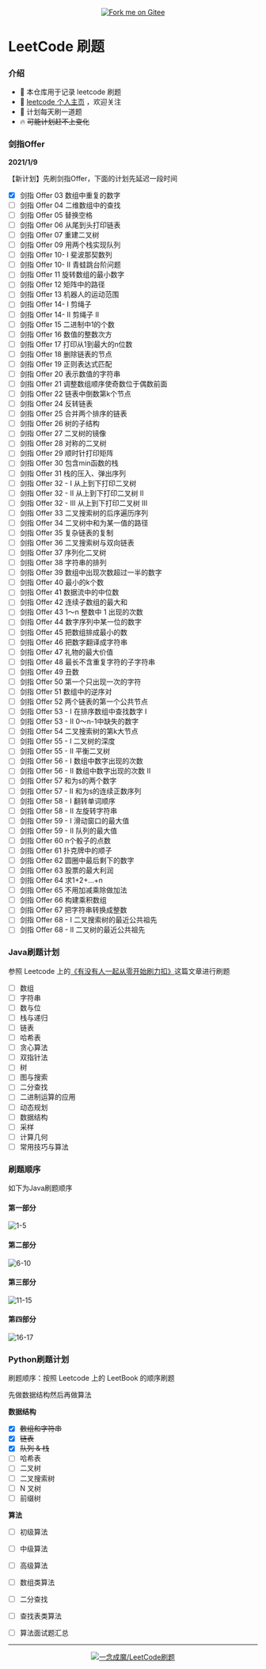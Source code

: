 <p align='center'>
<a href='https://gitee.com/eternidad33/leetcode'><img src='https://gitee.com/eternidad33/leetcode/widgets/widget_6.svg' alt='Fork me on Gitee'></img></a></p>

# LeetCode 刷题

### 介绍

- 🌴 本仓库用于记录 leetcode 刷题
- 👋 [leetcode 个人主页](https://leetcode-cn.com/u/eternidad/) ，欢迎关注
- 🚀 计划每天刷一道题
- 🔥 ~~可能计划赶不上变化~~

### 剑指Offer

**2021/1/9**

【新计划】先刷剑指Offer，下面的计划先延迟一段时间

- [x] 剑指 Offer 03	    数组中重复的数字
- [ ] 剑指 Offer 04	    二维数组中的查找
- [ ] 剑指 Offer 05	    替换空格
- [ ] 剑指 Offer 06	    从尾到头打印链表
- [ ] 剑指 Offer 07	    重建二叉树
- [ ] 剑指 Offer 09	    用两个栈实现队列
- [ ] 剑指 Offer 10- I	斐波那契数列
- [ ] 剑指 Offer 10- II	青蛙跳台阶问题
- [ ] 剑指 Offer 11	    旋转数组的最小数字
- [ ] 剑指 Offer 12	    矩阵中的路径
- [ ] 剑指 Offer 13	    机器人的运动范围
- [ ] 剑指 Offer 14- I	剪绳子
- [ ] 剑指 Offer 14- II	剪绳子 II
- [ ] 剑指 Offer 15	    二进制中1的个数
- [ ] 剑指 Offer 16	    数值的整数次方
- [ ] 剑指 Offer 17	    打印从1到最大的n位数
- [ ] 剑指 Offer 18	    删除链表的节点
- [ ] 剑指 Offer 19	    正则表达式匹配
- [ ] 剑指 Offer 20	    表示数值的字符串
- [ ] 剑指 Offer 21	    调整数组顺序使奇数位于偶数前面
- [ ] 剑指 Offer 22	    链表中倒数第k个节点
- [ ] 剑指 Offer 24	    反转链表
- [ ] 剑指 Offer 25	    合并两个排序的链表
- [ ] 剑指 Offer 26	    树的子结构
- [ ] 剑指 Offer 27	    二叉树的镜像
- [ ] 剑指 Offer 28	    对称的二叉树
- [ ] 剑指 Offer 29	    顺时针打印矩阵
- [ ] 剑指 Offer 30	    包含min函数的栈
- [ ] 剑指 Offer 31	    栈的压入、弹出序列
- [ ] 剑指 Offer 32 - I	从上到下打印二叉树
- [ ] 剑指 Offer 32 - II	从上到下打印二叉树 II
- [ ] 剑指 Offer 32 - III	从上到下打印二叉树 III
- [ ] 剑指 Offer 33	    二叉搜索树的后序遍历序列
- [ ] 剑指 Offer 34	    二叉树中和为某一值的路径
- [ ] 剑指 Offer 35	    复杂链表的复制
- [ ] 剑指 Offer 36	    二叉搜索树与双向链表
- [ ] 剑指 Offer 37	    序列化二叉树
- [ ] 剑指 Offer 38	    字符串的排列
- [ ] 剑指 Offer 39	    数组中出现次数超过一半的数字
- [ ] 剑指 Offer 40	    最小的k个数
- [ ] 剑指 Offer 41	    数据流中的中位数
- [ ] 剑指 Offer 42	    连续子数组的最大和
- [ ] 剑指 Offer 43	    1～n 整数中 1 出现的次数
- [ ] 剑指 Offer 44	    数字序列中某一位的数字
- [ ] 剑指 Offer 45	    把数组排成最小的数
- [ ] 剑指 Offer 46	    把数字翻译成字符串
- [ ] 剑指 Offer 47	    礼物的最大价值
- [ ] 剑指 Offer 48	    最长不含重复字符的子字符串
- [ ] 剑指 Offer 49	    丑数
- [ ] 剑指 Offer 50	    第一个只出现一次的字符
- [ ] 剑指 Offer 51	    数组中的逆序对
- [ ] 剑指 Offer 52	    两个链表的第一个公共节点
- [ ] 剑指 Offer 53 - I	在排序数组中查找数字 I
- [ ] 剑指 Offer 53 - II	0～n-1中缺失的数字
- [ ] 剑指 Offer 54	    二叉搜索树的第k大节点
- [ ] 剑指 Offer 55 - I	二叉树的深度
- [ ] 剑指 Offer 55 - II	平衡二叉树
- [ ] 剑指 Offer 56 - I	数组中数字出现的次数
- [ ] 剑指 Offer 56 - II	数组中数字出现的次数 II
- [ ] 剑指 Offer 57	    和为s的两个数字
- [ ] 剑指 Offer 57 - II	和为s的连续正数序列
- [ ] 剑指 Offer 58 - I	翻转单词顺序
- [ ] 剑指 Offer 58 - II	左旋转字符串
- [ ] 剑指 Offer 59 - I	滑动窗口的最大值
- [ ] 剑指 Offer 59 - II	队列的最大值
- [ ] 剑指 Offer 60	    n个骰子的点数
- [ ] 剑指 Offer 61	    扑克牌中的顺子
- [ ] 剑指 Offer 62	    圆圈中最后剩下的数字
- [ ] 剑指 Offer 63	    股票的最大利润
- [ ] 剑指 Offer 64	    求1+2+…+n
- [ ] 剑指 Offer 65	    不用加减乘除做加法
- [ ] 剑指 Offer 66	    构建乘积数组
- [ ] 剑指 Offer 67	    把字符串转换成整数
- [ ] 剑指 Offer 68 - I	二叉搜索树的最近公共祖先
- [ ] 剑指 Offer 68 - II	二叉树的最近公共祖先

### Java刷题计划

参照 Leetcode 上的[《有没有人一起从零开始刷力扣》](https://leetcode-cn.com/circle/article/48kq9d/)这篇文章进行刷题

- [ ] 数组
- [ ] 字符串
- [ ] 数与位
- [ ] 栈与递归
- [ ] 链表
- [ ] 哈希表
- [ ] 贪心算法
- [ ] 双指针法
- [ ] 树
- [ ] 图与搜索
- [ ] 二分查找
- [ ] 二进制运算的应用
- [ ] 动态规划
- [ ] 数据结构
- [ ] 采样
- [ ] 计算几何
- [ ] 常用技巧与算法

### 刷题顺序

如下为Java刷题顺序

#### 第一部分

![1-5](https://cdn.jsdelivr.net/gh/eternidad33/picbed@master/img/0105.png)

#### 第二部分

![6-10](https://cdn.jsdelivr.net/gh/eternidad33/picbed@master/img/0610.png)

#### 第三部分

![11-15](https://cdn.jsdelivr.net/gh/eternidad33/picbed@master/img/1115.png)

#### 第四部分

![16-17](https://cdn.jsdelivr.net/gh/eternidad33/picbed@master/img/1617.png)

### Python刷题计划

刷题顺序：按照 Leetcode 上的 LeetBook 的顺序刷题

先做数据结构然后再做算法

**数据结构**

- [x] ~~数组和字符串~~
- [x] ~~链表~~
- [x] ~~队列 & 栈~~
- [ ] 哈希表
- [ ] 二叉树
- [ ] 二叉搜索树
- [ ] N 叉树
- [ ] 前缀树

**算法**

- [ ] 初级算法
- [ ] 中级算法
- [ ] 高级算法
- [ ] 数组类算法
- [ ] 二分查找
- [ ] 查找表类算法
- [ ] 算法面试题汇总


---

<p align='center'>
<a href='https://gitee.com/eternidad33/leetcode'><img src='https://gitee.com/eternidad33/leetcode/widgets/widget_card.svg?colors=393222,ebdfc1,fffae5,d8ca9f,393222,a28b40' alt='一念成魔/LeetCode刷题'></img></a></p>
